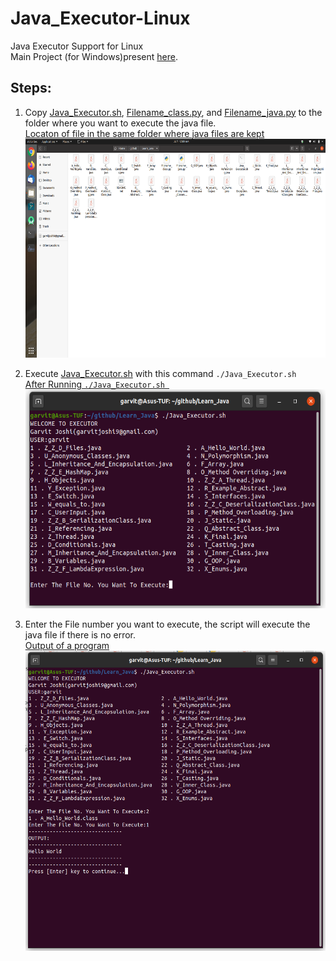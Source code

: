 # Java_Executor-Linux
Java Executor Support for Linux<br>
Main Project (for Windows)present [here](https://github.com/garvit-joshi/Java_Executor-Windows).

## Steps:
1. Copy [Java_Executor.sh](Java_Executor.sh), [Filename_class.py](Filename_class.py), and [Filename_java.py](Filename_java.py) to the folder where you want to execute the java file. <br> [Locaton of file in the same folder where java files are kept](Screenshots/1.Files.png) <img src =Screenshots/1.Files.png width="650" height="350" alt="Location of file"> <br>

2. Execute [Java_Executor.sh](Java_Executor.sh) with this command ```./Java_Executor.sh ``` <br> [After Running ```./Java_Executor.sh ```](Screenshots/2.RunScript.png) <img src =Screenshots/2.RunScript.png width="650" height="350" alt="Location of file"> <br>

3. Enter the File number you want to execute, the script will execute the java file if there is no error. <br> [Output of a program](Screenshots/3.Output.png) <br> <img src =Screenshots/3.Output.png width="650" height="480" alt="Outpur of a program"> <br>